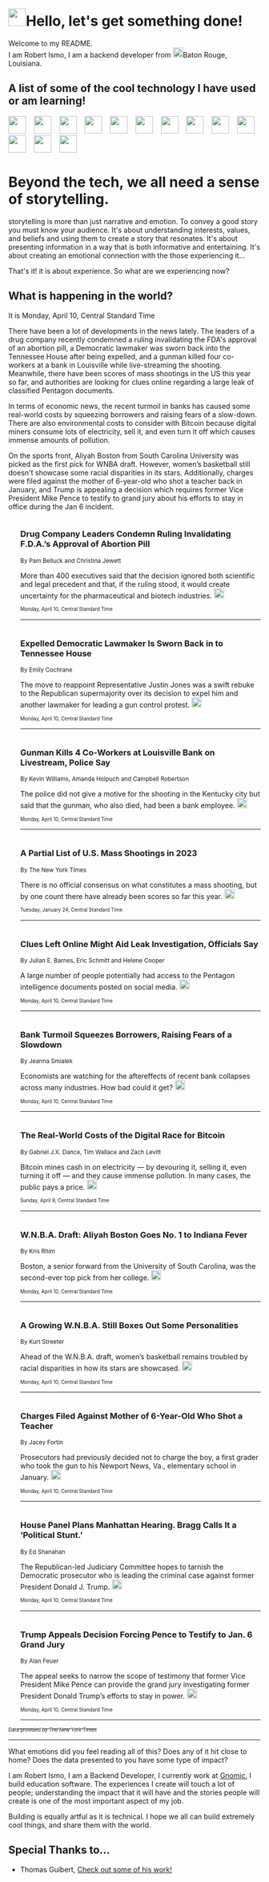 <h1><img src="https://emojis.slackmojis.com/emojis/images/1643514375/3493/hot-coffee.gif?1643514375" width="35"/>Hello, let's get something done!</h1>

<p>Welcome to my README.<br/>
I am Robert Ismo, I am a backend developer from <img src="https://emojis.slackmojis.com/emojis/images/1638395689/50435/moulin_rouge.png?1638395689" width="20"/>Baton Rouge, Louisiana.</p>
<h2>A list of some of the cool technology I have used or am learning!</h2>
<p>
<img src="https://emojis.slackmojis.com/emojis/images/1643516091/21142/meow_bongotap.gif?1643516091" width="35" alt="">
<img src="https://img.shields.io/badge/Favorite%20Frontend%20Framework-SvelteKit-f83903" alt="">
<img src="https://img.shields.io/badge/Second%20Favorite-Vue-40b581" alt="">
<img src="https://img.shields.io/badge/Most%20Used%20Runtime-Nodejs-78b061" alt="">
<img src="https://emojis.slackmojis.com/emojis/images/1643517416/34482/fire.gif?1643517416" width="35" alt="">
<img src="https://img.shields.io/badge/Javascript%20But%20Better-Typescript-0078ca" alt="">
<img src="https://img.shields.io/badge/Favorite%20Language-Elixir-3e244d" alt="">
<img src="https://img.shields.io/badge/Containerize%20Everything-Docker-6ac9ef" alt="">
<img src="https://emojis.slackmojis.com/emojis/images/1643514596/5999/meow_party.gif?1643514596" width="35" alt="">
<img src="https://img.shields.io/badge/API%20Love%20Language-Graphql-de32a5" alt="">
<img src="https://img.shields.io/badge/Our%20Favorite%20Version%20Controller-Git-e94f33" alt="">
<img src="https://img.shields.io/badge/Favorite%20Database-Redis-d42d1d" alt="">
<img src="https://emojis.slackmojis.com/emojis/images/1643514559/5584/deployparrot.gif?1643514559" width="35" alt="">
<img src="https://img.shields.io/badge/Container%20Interstate-RabbitMQ-f66200" alt="">
<img src="https://img.shields.io/badge/Gotta%20Learn-Kubernetes-316adf" alt="">
<img src="https://img.shields.io/badge/Really%20Mature%20Now-WASM-654fef" alt="">
<img src="https://emojis.slackmojis.com/emojis/images/1666642497/61942/dance_vibe.gif?1666642497" width="35" alt="">
<img src="https://img.shields.io/badge/For%20My%20M1-ARM64-657d96" alt="">
<img src="https://img.shields.io/badge/Loving%20This%20So%20Much-TailwindCSS-17bcb5" alt="">
<img src="https://img.shields.io/badge/Cool%20Build%20Tool-Vite-f9cb24" alt="">
<img src="https://emojis.slackmojis.com/emojis/images/1669231376/62819/working-on-it.gif?1669231376" width="35" alt="">
<img src="https://img.shields.io/badge/Fun%20and%20Easy%20Database-MongoDB-5f8c49" alt="">
<img src="https://img.shields.io/badge/JS%20Life%20Support-NPM-c73737" alt="">
<img src="https://img.shields.io/badge/I%20Liked%20It-DynamoDB-0073b9" alt="">
<img src="https://emojis.slackmojis.com/emojis/images/1643514045/46/question.gif?1643514045" width="35" alt="">
<img src="https://img.shields.io/badge/cool-React-60d6f9" alt="">
<img src="https://img.shields.io/badge/Future%20Big%20Project-Lambda-f37e00" alt="">
<img src="https://img.shields.io/badge/NPM%20But%20Better-PNPM-f1aa07" alt="">
<img src="https://emojis.slackmojis.com/emojis/images/1643514943/9662/fbwow.gif?1643514943" width="35" alt="">
<img src="https://img.shields.io/badge/First%20Language-C-662079" alt="">
<img src="https://img.shields.io/badge/Where%20I%20Deploy%20Frontend-Vercel-000000" alt="">
<img src="https://img.shields.io/badge/Who%20Does%20not%20Want%20an%20App-Swift-f9492a" alt="">
<img src="https://emojis.slackmojis.com/emojis/images/1643514058/151/javascript.png?1643514058" width="35" alt="">
<img src="https://img.shields.io/badge/cool-Python-fbd542" alt="">
<img src="https://img.shields.io/badge/Favorite%20Something-Stripe-656cdc" alt="">
<img src="https://img.shields.io/badge/Of%20Course-HTML5-ed6327" alt="">
<img src="https://emojis.slackmojis.com/emojis/images/1660415405/60731/bomb.gif?1660415405" width="35" alt="">
<img src="https://img.shields.io/badge/hate-CSS-2964ec" alt="">
<img src="https://img.shields.io/badge/Learning-CircleCI-141215" alt="">
<img src="https://img.shields.io/badge/Learning-Rust-fbbb3b" alt="">
<img src="https://emojis.slackmojis.com/emojis/images/1660415397/60712/writing-hand.gif?1660415397" width="35" alt="">
<img src="https://img.shields.io/badge/Dev%20Browser%20of%20Choice-Firefox-cc4e26" alt="">
<img src="https://img.shields.io/badge/Recoverying%20From%20Windows-UNIX-1781e3" alt="">
<img src="https://img.shields.io/badge/LOVE-LogSeq-90c1c2" alt="">
<img src="https://emojis.slackmojis.com/emojis/images/1643514066/223/kirby.gif?1643514066" width="35" alt="">
<img src="https://img.shields.io/badge/Daily%20Driver-MacOS-e6e6e8" alt="">
<img src="https://img.shields.io/badge/Git%20Server-Github-000000" alt="">
<img src="https://img.shields.io/badge/enjoyable-EC2-f17428" alt="">
<img src="https://emojis.slackmojis.com/emojis/images/1643514239/2069/excited.gif?1643514239" width="35" alt="">
</p>
<h1>Beyond the tech, we all need a sense of storytelling.</h1>
<p>storytelling is more than just narrative and emotion. To convey a good story you must know your audience. It's about understanding interests, values, and beliefs and using them to create a story that resonates. It's about presenting information in a way that is both informative and entertaining. It's about creating an emotional connection with the those experiencing it...</p>
<p>That's it! it is about experience. So what are we experiencing now?</p>
<h2>What is happening in the world?</h2>
<p>It is Monday, April 10, Central Standard Time</p>
<p>
There have been a lot of developments in the news lately. The leaders of a drug company recently condemned a ruling invalidating the FDA&#39;s approval of an abortion pill, a Democratic lawmaker was sworn back into the Tennessee House after being expelled, and a gunman killed four co-workers at a bank in Louisville while live-streaming the shooting. Meanwhile, there have been scores of mass shootings in the US this year so far, and authorities are looking for clues online regarding a large leak of classified Pentagon documents. 

In terms of economic news, the recent turmoil in banks has caused some real-world costs by squeezing borrowers and raising fears of a slow-down. There are also environmental costs to consider with Bitcoin because digital miners consume lots of electricity, sell it, and even turn it off which causes immense amounts of pollution. 

On the sports front, Aliyah Boston from South Carolina University was picked as the first pick for WNBA draft. However, women’s basketball still doesn&#39;t showcase some racial disparities in its stars. Additionally, charges were filed against the mother of 6-year-old who shot a teacher back in January, and Trump is appealing a decision which requires former Vice President Mike Pence to testify to grand jury about his efforts to stay in office during the Jan 6 incident.</p>
<ol>
<img src="https://img.shields.io/badge/-health-blue" alt="">
<h3>Drug Company Leaders Condemn Ruling Invalidating F.D.A.’s Approval of Abortion Pill</h3>
<sub>By Pam Belluck and Christina Jewett</sub>
<p>More than 400 executives said that the decision ignored both scientific and legal precedent and that, if the ruling stood, it would create uncertainty for the pharmaceutical and biotech industries.  <a href="https://nyti.ms/3ZPULVy"><img src="https://developer.nytimes.com/files/poweredby_nytimes_30b.png?v=1583354208352" height="20"></a></p>
<sub><sub>Monday, April 10, Central Standard Time</sub></sub>
<hr/>
<img src="https://img.shields.io/badge/-us-blue" alt="">
<h3>Expelled Democratic Lawmaker Is Sworn Back in to Tennessee House</h3>
<sub>By Emily Cochrane</sub>
<p>The move to reappoint Representative Justin Jones was a swift rebuke to the Republican supermajority over its decision to expel him and another lawmaker for leading a gun control protest.  <a href="https://nyti.ms/3KLl0bk"><img src="https://developer.nytimes.com/files/poweredby_nytimes_30b.png?v=1583354208352" height="20"></a></p>
<sub><sub>Monday, April 10, Central Standard Time</sub></sub>
<hr/>
<img src="https://img.shields.io/badge/-us-blue" alt="">
<h3>Gunman Kills 4 Co-Workers at Louisville Bank on Livestream, Police Say</h3>
<sub>By Kevin Williams, Amanda Holpuch and Campbell Robertson</sub>
<p>The police did not give a motive for the shooting in the Kentucky city but said that the gunman, who also died, had been a bank employee.  <a href="https://nyti.ms/40SVyGL"><img src="https://developer.nytimes.com/files/poweredby_nytimes_30b.png?v=1583354208352" height="20"></a></p>
<sub><sub>Monday, April 10, Central Standard Time</sub></sub>
<hr/>
<img src="https://img.shields.io/badge/-us-blue" alt="">
<h3>A Partial List of U.S. Mass Shootings in 2023</h3>
<sub>By The New York Times</sub>
<p>There is no official consensus on what constitutes a mass shooting, but by one count there have already been scores so far this year.  <a href="https://nyti.ms/3D9OXhh"><img src="https://developer.nytimes.com/files/poweredby_nytimes_30b.png?v=1583354208352" height="20"></a></p>
<sub><sub>Tuesday, January 24, Central Standard Time</sub></sub>
<hr/>
<img src="https://img.shields.io/badge/-us-blue" alt="">
<h3>Clues Left Online Might Aid Leak Investigation, Officials Say</h3>
<sub>By Julian E. Barnes, Eric Schmitt and Helene Cooper</sub>
<p>A large number of people potentially had access to the Pentagon intelligence documents posted on social media.  <a href="https://nyti.ms/3zLBERN"><img src="https://developer.nytimes.com/files/poweredby_nytimes_30b.png?v=1583354208352" height="20"></a></p>
<sub><sub>Monday, April 10, Central Standard Time</sub></sub>
<hr/>
<img src="https://img.shields.io/badge/-business-blue" alt="">
<h3>Bank Turmoil Squeezes Borrowers, Raising Fears of a Slowdown</h3>
<sub>By Jeanna Smialek</sub>
<p>Economists are watching for the aftereffects of recent bank collapses across many industries. How bad could it get?  <a href="https://nyti.ms/40SqUwY"><img src="https://developer.nytimes.com/files/poweredby_nytimes_30b.png?v=1583354208352" height="20"></a></p>
<sub><sub>Monday, April 10, Central Standard Time</sub></sub>
<hr/>
<img src="https://img.shields.io/badge/-business-blue" alt="">
<h3>The Real-World Costs of the Digital Race for Bitcoin</h3>
<sub>By Gabriel J.X. Dance, Tim Wallace and Zach Levitt</sub>
<p>Bitcoin mines cash in on electricity — by devouring it, selling it, even turning it off — and they cause immense pollution. In many cases, the public pays a price.  <a href="https://nyti.ms/41cCIKb"><img src="https://developer.nytimes.com/files/poweredby_nytimes_30b.png?v=1583354208352" height="20"></a></p>
<sub><sub>Sunday, April 9, Central Standard Time</sub></sub>
<hr/>
<img src="https://img.shields.io/badge/-sports-blue" alt="">
<h3>W.N.B.A. Draft: Aliyah Boston Goes No. 1 to Indiana Fever</h3>
<sub>By Kris Rhim</sub>
<p>Boston, a senior forward from the University of South Carolina, was the second-ever top pick from her college.  <a href="https://nyti.ms/3o43A0C"><img src="https://developer.nytimes.com/files/poweredby_nytimes_30b.png?v=1583354208352" height="20"></a></p>
<sub><sub>Monday, April 10, Central Standard Time</sub></sub>
<hr/>
<img src="https://img.shields.io/badge/-sports-blue" alt="">
<h3>A Growing W.N.B.A. Still Boxes Out Some Personalities</h3>
<sub>By Kurt Streeter</sub>
<p>Ahead of the W.N.B.A. draft, women’s basketball remains troubled by racial disparities in how its stars are showcased.  <a href="https://nyti.ms/3UwLErN"><img src="https://developer.nytimes.com/files/poweredby_nytimes_30b.png?v=1583354208352" height="20"></a></p>
<sub><sub>Monday, April 10, Central Standard Time</sub></sub>
<hr/>
<img src="https://img.shields.io/badge/-us-blue" alt="">
<h3>Charges Filed Against Mother of 6-Year-Old Who Shot a Teacher</h3>
<sub>By Jacey Fortin</sub>
<p>Prosecutors had previously decided not to charge the boy, a first grader who took the gun to his Newport News, Va., elementary school in January.  <a href="https://nyti.ms/3zIAGWJ"><img src="https://developer.nytimes.com/files/poweredby_nytimes_30b.png?v=1583354208352" height="20"></a></p>
<sub><sub>Monday, April 10, Central Standard Time</sub></sub>
<hr/>
<img src="https://img.shields.io/badge/-nyregion-blue" alt="">
<h3>House Panel Plans Manhattan Hearing. Bragg Calls It a ‘Political Stunt.’</h3>
<sub>By Ed Shanahan</sub>
<p>The Republican-led Judiciary Committee hopes to tarnish the Democratic prosecutor who is leading the criminal case against former President Donald J. Trump.  <a href="https://nyti.ms/3KiDPkQ"><img src="https://developer.nytimes.com/files/poweredby_nytimes_30b.png?v=1583354208352" height="20"></a></p>
<sub><sub>Monday, April 10, Central Standard Time</sub></sub>
<hr/>
<img src="https://img.shields.io/badge/-us-blue" alt="">
<h3>Trump Appeals Decision Forcing Pence to Testify to Jan. 6 Grand Jury</h3>
<sub>By Alan Feuer</sub>
<p>The appeal seeks to narrow the scope of testimony that former Vice President Mike Pence can provide the grand jury investigating former President Donald Trump’s efforts to stay in power.  <a href="https://nyti.ms/43iFGyK"><img src="https://developer.nytimes.com/files/poweredby_nytimes_30b.png?v=1583354208352" height="20"></a></p>
<sub><sub>Monday, April 10, Central Standard Time</sub></sub>
<hr/>
</ol>
<a href="https://developer.nytimes.com"><sub><sub>Data provided by The New York Times</sub></sub></a>
<hr/>
<p>What emotions did you feel reading all of this? Does any of it hit close to home? Does the data presented to you have some type of impact?</p>
<p>I am Robert Ismo, I am a Backend Developer, I currently work at <a href="https://gnomic.education/">Gnomic</a>, I build education software. The experiences I create will touch a lot of people; understanding the impact that it will have and the stories people will create is one of the most important aspect of my job.</p>
<p>Building is equally artful as it is technical. I hope we all can build extremely cool things, and share them with the world.</p>
<h2>Special Thanks to...</h2>
<ul>
<li>Thomas Guibert, <a href="https://github.com/thmsgbrt/thmsgbrt">Check out some of his work!</a></li>
</ul>